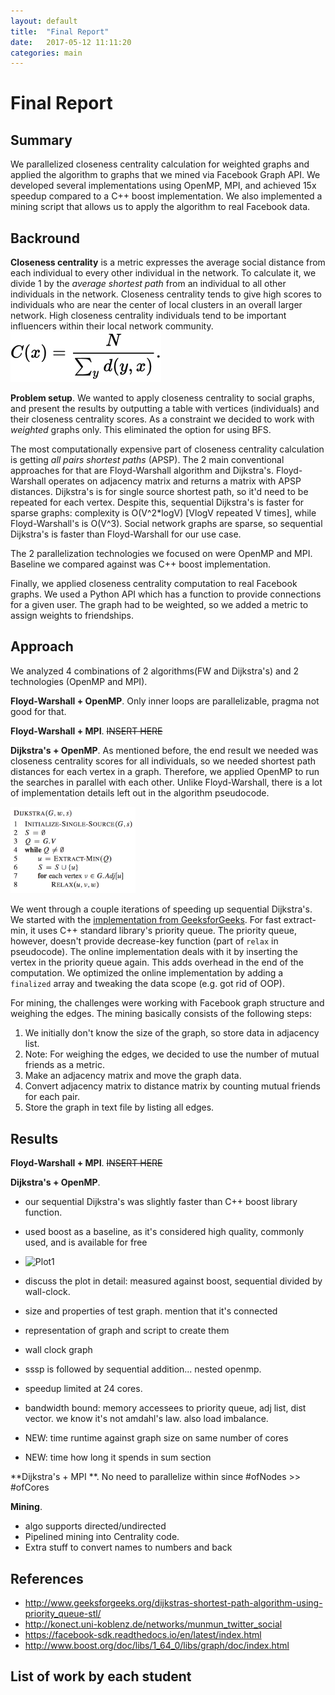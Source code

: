 ```yaml
---
layout: default
title:  "Final Report"
date:   2017-05-12 11:11:20
categories: main
---
```


# Final Report

## Summary
We parallelized closeness centrality calculation for weighted graphs and applied the algorithm to graphs that we mined via Facebook Graph API. We developed several implementations using OpenMP, MPI, and achieved 15x speedup compared to a C++ boost implementation. We also implemented a mining script that allows us to apply the algorithm to real Facebook data.

## Backround
**Closeness centrality** is a metric expresses the average social distance from each individual to every other individual in the network. To calculate it, we divide 1 by the _average shortest path_ from an individual to all other individuals in the network. Closeness centrality tends to give high scores to individuals who are near the center of local clusters in an overall larger network. High closeness centrality individuals tend to be important influencers within their local network community.
![cc](https://raw.githubusercontent.com/antonkuz/antonkuz.github.io/master/images/centrality.svg)

**Problem setup**. We wanted to apply closeness centrality to social graphs, and present the results by outputting a table with vertices (individuals) and their closeness centrality scores. As a constraint we decided to work with _weighted_ graphs only. This eliminated the option for using BFS.

The most computationally expensive part of closeness centrality calculation is getting _all pairs shortest paths_ (APSP). The 2 main conventional approaches for that are Floyd-Warshall algorithm and Dijkstra's. Floyd-Warshall operates on adjacency matrix and returns a matrix with APSP distances. Dijkstra's is for single source shortest path, so it'd need to be repeated for each vertex. Despite this, sequential Dijkstra's is faster for sparse graphs: complexity is O(V^2*logV) [VlogV repeated V times], while Floyd-Warshall's is O(V^3). Social network graphs are sparse, so sequential Dijkstra's is faster than Floyd-Warshall for our use case.

The 2 parallelization technologies we focused on were OpenMP and MPI. Baseline we compared against was C++ boost implementation.

Finally, we applied closeness centrality computation to real Facebook graphs. We used a Python API which has a function to provide connections for a given user. The graph had to be weighted, so we added a metric to assign weights to friendships.

## Approach
We analyzed 4 combinations of 2 algorithms(FW and Dijkstra's) and 2 technologies (OpenMP and MPI).

**Floyd-Warshall + OpenMP**. Only inner loops are parallelizable, pragma not good for that.

**Floyd-Warshall + MPI**. ~~~~INSERT HERE~~~~

**Dijkstra's + OpenMP**. As mentioned before, the end result we needed was closeness centrality scores for all individuals, so we needed shortest path distances for each vertex in a graph. Therefore, we applied OpenMP to run the searches in parallel with each other. Unlike Floyd-Warshall, there is a lot of implementation details left out in the algorithm pseudocode.

<img src="https://github.com/antonkuz/antonkuz.github.io/raw/master/images/dijkstra.png" alt="Dijkstra's pseudocode" style="width: 200px;"/>

We went through a couple iterations of speeding up sequential Dijkstra's. We started with the [implementation from GeeksforGeeks](http://www.geeksforgeeks.org/dijkstras-shortest-path-algorithm-using-priority_queue-stl/). For fast extract-min, it uses C++ standard library's priority queue. The priority queue, however, doesn't provide decrease-key function (part of `relax` in pseudocode). The online implementation deals with it by inserting the vertex in the priority queue again. This adds overhead in the end of the computation. We optimized the online implementation by adding a `finalized` array and tweaking the data scope (e.g. got rid of OOP).

For mining, the challenges were working with Facebook graph structure and weighing the edges. 
The mining basically consists of the following steps:
1. We initially don't know the size of the graph, so store data in adjacency list.
2. Note: For weighing the edges, we decided to use the number of mutual friends as a metric. 
3. Make an adjacency matrix and move the graph data.
4. Convert adjacency matrix to distance matrix by counting mutual friends for each pair.
5. Store the graph in text file by listing all edges.

## Results
**Floyd-Warshall + MPI**. ~~~~INSERT HERE~~~~

**Dijkstra's + OpenMP**.
 - our sequential Dijkstra's was slightly faster than C++ boost library function. 
 - used boost as a baseline, as it's considered high quality, commonly used, and is available for free
 - ![Plot1](https://scontent.fagc2-1.fna.fbcdn.net/v/t35.0-12/18471761_654383788099442_1537955144_o.png?oh=cf139bb12b17b52ef5bbb5316cf3b452&oe=59189324)

 - discuss the plot in detail: measured against boost, sequential divided by wall-clock.
 - size and properties of test graph. mention that it's connected
 - representation of graph and script to create them
 - wall clock graph
 - sssp is followed by sequential addition... nested openmp.
 - speedup limited at 24 cores.
 - bandwidth bound: memory accessees to priority queue, adj list, dist vector. we know it's not amdahl's law. also load imbalance.
 - NEW: time runtime against graph size on same number of cores
 - NEW: time how long it spends in sum section

**Dijkstra's + MPI **.
No need to parallelize within since #ofNodes >> #ofCores

**Mining**. 
 - algo supports directed/undirected
 - Pipelined mining into Centrality code.
 - Extra stuff to convert names to numbers and back

## References
 * http://www.geeksforgeeks.org/dijkstras-shortest-path-algorithm-using-priority_queue-stl/
 * http://konect.uni-koblenz.de/networks/munmun_twitter_social
 * https://facebook-sdk.readthedocs.io/en/latest/index.html
 * http://www.boost.org/doc/libs/1_64_0/libs/graph/doc/index.html

## List of work by each student


